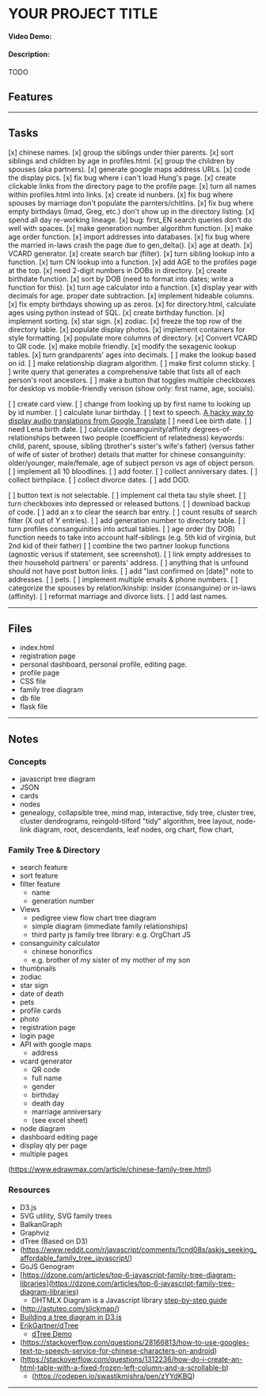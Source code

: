 # YOUR PROJECT TITLE
#### Video Demo:  <URL HERE>
#### Description:
TODO

## Features



----------------------------------------------------------------------

## Tasks
[x] chinese names.
[x] group the siblings under thier parents.
[x] sort siblings and children by age in profiles.html.
[x] group the children by spouses (aka partners).
[x] generate google maps address URLs.
[x] code the display pics.
[x] fix bug where i can't load Hung's page.
[x] create clickable links from the directory page to the profile page.
[x] turn all names within profiles.html into links.
[x] create id nunbers.
[x] fix bug where spouses by marriage don't populate the parnters/chitlins.
[x] fix bug where empty birthdays (Imad, Greg, etc.) don't show up in the directory listing.
[x] spend all day re-working lineage.
[x] bug: first_EN search queries don't do well with spaces.
[x] make generation number algorithm function.
[x] make age order function.
[x] import addresses into databases.
[x] fix bug where the married in-laws crash the page due to gen_delta().
[x] age at death.
[x] VCARD generator.
[x] create search bar (filter).
[x] turn sibling lookup into a function.
[x] turn CN lookup into a function.
[x] add AGE to the profiles page at the top.
[x] need 2-digit numbers in DOBs in directory.
[x] create birthdate function.
[x] sort by DOB (need to format into dates; write a function for this).
[x] turn age calculator into a function.
[x] display year with decimals for age. proper date subtraction.
[x] implement hideable columns.
[x] fix empty birthdays showing up as zeros.
[x] for directory.html, calculate ages using python instead of SQL.
[x] create birthday function.
[x] implement sorting.
[x] star sign.
[x] zodiac.
[x] freeze the top row of the directory table.
[x] populate display photos.
[x] implement containers for style formatting.
[x] populate more columns of directory.
[x] Convert VCARD to QR code.
[x] make mobile friendly.
[x] modify the sexagenic lookup tables.
[x] turn grandparents' ages into decimals.
[ ] make the lookup based on id.
[ ] make relationship diagram algorithm.
[ ] make first column sticky.
[ ] write query that generates a comprehensive table that lists all of each person's root ancestors.
[ ] make a button that toggles multiple checkboxes for desktop vs mobile-friendly verison (show only: first name, age, socials).


[ ] create card view.
[ ] change from looking up by first name to looking up by id number.
[ ] calculate lunar birthday.
[ ] text to speech. [A hacky way to display audio translations from Google Translate](https://markoskon.com/display-translation-audio/)
[ ] need Lee birth date.
[ ] need Lena birth date.
[ ] calculate consanguinity/affinity degrees-of-relationships between two people (coefficient of relatedness)
    keywords: child, parent, spouse, sibling
    (brother's sister's wife's father) (versus father of wife of sister of brother)
    details that matter for chinese consanguinity: older/younger, male/female, age of subject person vs age of object person.
[ ] implement all 10 bloodlines.
[ ] add footer.
[ ] collect anniversary dates.
[ ] collect birthplace.
[ ] collect divorce dates.
[ ] add DOD.

[ ] button text is not selectable.
[ ] implement cal theta tau style sheet.
[ ] turn checkboxes into depressed or released buttons.
[ ] download backup of code.
[ ] add an x to clear the search bar entry.
[ ] count results of search filter (X out of Y entries).
[ ] add generation number to directory table.
[ ] turn profiles consanguinities into actual tables.
[ ] age order (by DOB) function needs to take into account half-siblings (e.g. 5th kid of virginia, but 2nd kid of their father)
[ ] combine the two partner lookup functions (agnostic versus if statement, see screenshot).
[ ] link empty addresses to their household partners' or parents' address.
[ ] anything that is unfound should not have post button links.
[ ] add "last confirmed on [date]" note to addresses.
[ ] pets.
[ ] implement multiple emails & phone numbers.
[ ] categorize the spouses by relation/kinship: insider (consanguine) or in-laws (affinity).
[ ] reformat marriage and divorce lists.
[ ] add last names.


----------------------------------------------------------------------
## Files

* index.html
* registration page
* personal dashboard, personal profile, editing page.
* profile page
* CSS file
* family tree diagram
* db file
* flask file


----------------------------------------------------------------------

## Notes

### Concepts
* javascript tree diagram
* JSON
* cards
* nodes
* genealogy, collapsible tree, mind map, interactive, tidy tree, cluster tree, cluster dendrograms, reingold-tilford "tidy" algorithm, tree layout,
node-link diagram, root, descendants, leaf nodes, org chart, flow chart,


### Family Tree & Directory

* search feature
* sort feature
* filter feature
    * name
    * generation number
* Views
    * pedigree view flow chart tree diagram
    * simple diagram (immediate family relationships)
    * third party js family tree library: e.g. OrgChart JS
* consanguinity calculator
    * chinese honorifics
    * e.g. brother of my sister of my mother of my son
* thumbnails
* zodiac
* star sign
* date of death
* pets
* profile cards
* photo
* registration page
* login page
* API with google maps
    * address
* vcard generator
    * QR code
    * full name
    * gender
    * birthday
    * death day
    * marriage anniversary
    * (see excel sheet)
* node diagram
* dashboard editing page
* display qty per page
* multiple pages


(https://www.edrawmax.com/article/chinese-family-tree.html)

### Resources
* D3.js
* SVG utility, SVG family trees
* BalkanGraph
* Graphviz
* dTree (Based on D3)
* (https://www.reddit.com/r/javascript/comments/1cnd08s/askjs_seeking_affordable_family_tree_javascript/)
* GoJS Genogram
* [https://dzone.com/articles/top-6-javascript-family-tree-diagram-libraries](https://dzone.com/articles/top-6-javascript-family-tree-diagram-libraries)
    * DHTMLX Diagram is a Javascript library [step-by-step guide](https://dhtmlx.com/blog/javascript-tree-diagram-with-dhtmlx/)
* (http://astuteo.com/slickmap/)
* [Building a tree diagram in D3.js](https://blog.pixelingene.com/2011/07/building-a-tree-diagram-in-d3-js)
* [ErikGartner/dTree](https://github.com/ErikGartner/dTree)
    * [dTree Demo](https://jsfiddle.net/rha8sg79/)
* (https://stackoverflow.com/questions/28166813/how-to-use-googles-text-to-speech-service-for-chinese-characters-on-android)
* (https://stackoverflow.com/questions/1312236/how-do-i-create-an-html-table-with-a-fixed-frozen-left-column-and-a-scrollable-b)
    * (https://codepen.io/swastikmishra/pen/zYYdKBQ)
----------------------------------------------------------------------

